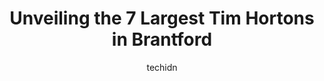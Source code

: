 ---
layout: ampstory
image: https://i0.wp.com/www.auto.or.id/wp-content/uploads/2023/06/tim-hortons-0-brantford-1686327354.jpeg?resize=640,853
author: techidn
featured: false
description: Brantford, Ontario, Canada is a haven for Tim Hortons enthusiasts, boasting an impressive array of 7 top-notch establishments. Whether youre a seasoned connoisseur or simply curious to expl
title: Unveiling the 7 Largest Tim Hortons in Brantford
cover:
   title: Unveiling the 7 Largest Tim Hortons in Brantford
   subtitle: AUTO.OR.ID
   background: https://www.auto.or.id/wp-content/uploads/2023/06/tim-hortons-0-brantford-1686327354.jpeg

pages: 
 - layout: thirds
   top: <h1>#1 Tim Hortons</h1>
   bottom: "<p>I moved into the area a few months back and quickly became a regular, frequenting this location for my morning coffee before work on a daily basis. I believe Tim Hortons</p>"
   background: https://www.auto.or.id/wp-content/uploads/2023/06/tim-hortons-1-brantford-1686327355.jpeg
   backgroundblur: true
 - layout: thirds
   top: <h1>#2 Tim Hortons</h1>
   bottom: "<p>648 Colborne St, Brantford, ON N3S 3P8, Canada</p>"
   background: https://www.auto.or.id/wp-content/uploads/2023/06/tim-hortons-2-brantford-1686327355.jpeg
   cta:
      link: https://www.auto.or.id/unveiling-the-7-largest-tim-hortons-in-brantford/
      text: Unveiling the 7 Largest Tim Hortons in Brantford
 - layout: thirds
   top: <h1>#3 Tim Hortons</h1>
   bottom: "<p>236 King George Rd, Brantford, ON N3R 5L4, Canada</p>"
   background: https://images.unsplash.com/photo-1635249477961-163809b2f764?ixlib=rb-4.0.3&ixid=MnwxMjA3fDB8MHxwaG90by1wYWdlfHx8fGVufDB8fHx8&auto=format&fit=crop&w=640&h=853&q=80
   cta:
      link: https://www.auto.or.id/unveiling-the-7-largest-tim-hortons-in-brantford/
      text: Unveiling the 7 Largest Tim Hortons in Brantford
 - layout: thirds
   top: <h1>#4 Tim Hortons</h1>
   bottom: "<p>225 Henry St, Brantford, ON N3S 7R4, Canada</p>"
   background: https://images.unsplash.com/photo-1632275232150-428816910c50?ixlib=rb-4.0.3&ixid=MnwxMjA3fDB8MHxwaG90by1wYWdlfHx8fGVufDB8fHx8&auto=format&fit=crop&w=640&h=853&q=80
   cta:
      link: https://www.auto.or.id/unveiling-the-7-largest-tim-hortons-in-brantford/
      text: Unveiling the 7 Largest Tim Hortons in Brantford
 - layout: thirds
   top: <h1>#5 Tim Hortons</h1>
   bottom: "<p>50 Market St S, Brantford, ON N3S 2E3, Canada</p>"
   background: https://images.unsplash.com/photo-1653047257661-fbf6d8f1129c?ixlib=rb-4.0.3&ixid=MnwxMjA3fDB8MHxwaG90by1wYWdlfHx8fGVufDB8fHx8&auto=format&fit=crop&w=640&h=853&q=80
   cta:
      link: https://www.auto.or.id/unveiling-the-7-largest-tim-hortons-in-brantford/
      text: Unveiling the 7 Largest Tim Hortons in Brantford
 - layout: thirds
   top: <h1>#6 Tim Hortons</h1>
   bottom: "<p>177 Paris Rd, Brantford, ON N3R 1J2, Canada</p>"
   background: https://images.unsplash.com/photo-1603224684009-453e1af42ceb?ixlib=rb-4.0.3&ixid=MnwxMjA3fDB8MHxwaG90by1wYWdlfHx8fGVufDB8fHx8&auto=format&fit=crop&w=640&h=853&q=80
   cta:
      link: https://www.auto.or.id/unveiling-the-7-largest-tim-hortons-in-brantford/
      text: Unveiling the 7 Largest Tim Hortons in Brantford
 - layout: thirds
   top: <h1>#7 Tim Hortons</h1>
   bottom: "<p>1290 Colborne St E, Brantford, ON N3T 5M1, Canada</p>"
   background: https://images.unsplash.com/photo-1633713368363-2b04dadce462?ixlib=rb-4.0.3&ixid=MnwxMjA3fDB8MHxwaG90by1wYWdlfHx8fGVufDB8fHx8&auto=format&fit=crop&w=640&h=853&q=80
   cta:
      link: https://www.auto.or.id/unveiling-the-7-largest-tim-hortons-in-brantford/
      text: Unveiling the 7 Largest Tim Hortons in Brantford
 - layout: thirds
   middle: Continue reading...
   background: https://images.unsplash.com/photo-1617498115500-a71a00d2f6c3?ixlib=rb-4.0.3&ixid=MnwxMjA3fDB8MHxwaG90by1wYWdlfHx8fGVufDB8fHx8&auto=format&fit=crop&w=640&h=853&q=80
   cta:
      link: https://www.auto.or.id/unveiling-the-7-largest-tim-hortons-in-brantford/
      text: Unveiling the 7 Largest Tim Hortons in Brantford

---